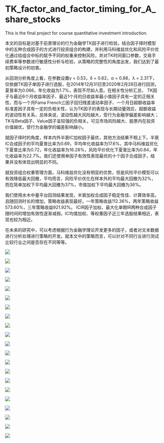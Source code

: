 # TK_factor_and_factor_timing_for_A_share_stocks
This is the final project for course quantitative investment introduction.

本文的目标是对基于前景理论的行为金融学TK因子进行检验，结合因子择时模型中的五种合成因子的方式进行投资组合的构建，并利用马科维兹优化和风险平价优化通过给组合中标的赋予不同的权重来控制风险，并对TK时间窗口参数，交易手续费率等参数进行敏感性分析与检验，从策略的完整性的角度出发，我们达到了最初策略设计的初衷。

从回测分析角度上看，在参数设置γ = 0.53，δ = 0.62，α = 0.88，λ = 2.31下，仅依据TK因子单因子进行选股，在2014年12月31日至2020年2月28日进行回测，夏普率为0.066，年化收益为1.7%，表现不尽如人意。在相关性分析汇总， TK因子与最近6个月收益率因子、最近1个月的日收益率最小值因子具有一定的正相关性，而与一个月Fama French三因子回归残差波动率因子、一个月日超额收益率标准差因子具有一定的负相关性，认为TK因子的表现与长期动量效应，超额收益的波动性有关系，总体来说，波动性越大风险越大，受行为金融学偏差影响越大；TK与Beta因子、Value因子呈较强的负相关。可见市场风险越大、股票内在投资价值越优，受行为金融学的偏差影响越小。
   
就因子择时的角度，样本内外半衰IC加权因子最优，其他方法结果不相上下。半衰IC合成因子的平均夏普比率为0.69，平均年化收益率为17.6%，其中马科维兹优化下夏普比率为0.72，年化收益率为16.28%，风险平价优化下夏普比率为0.84，年化收益率为22.7%。我们还使用单因子有效性表现最优的十个因子合成因子，结果并没有体现出明显的不同。
  
就投资组合权重管理方面，马科维兹优化没有明显的优势，但是风险平价模型可以有效降低最大回撤，平均而言，风险平价优化在样本外的平均最大回撤为32%，而在简单加权下平均最大回撤为37%，市值加权下平均最大回撤为36%。

我们使用水木中量平台回测结果发现，半衰加权合成因子稳定性佳、计算效率高，且随回测时长的增加，策略收益表现最好。一年策略收益112.36%，两年策略收益573.60%，三年策略收益921.92%。 ICIR因子加权、最大化单期IR两种合成因子随时间的增加有效性逐渐减弱。IC均值加权、等权重因子近三年选股结果相近，表现也较为相近。
  
在未来的研究中，可以考虑根据行为金融学理论开发更多的因子，或者对文本数据进行分析处理进行策略的开发。就本文中的策略而言，可以针对不同行业进行测试比较行业之间是否存在不同等等。

![](https://github.com/JennyCCDD/TK_factor_and_factor_timing_for_A_share_stocks/blob/master/%E5%9F%BA%E4%BA%8E%E5%89%8D%E6%99%AF%E7%90%86%E8%AE%BATK%E5%9B%A0%E5%AD%90%E7%9A%84A%E8%82%A1%E5%B8%82%E5%9C%BA%E5%9B%A0%E5%AD%90%E6%8B%A9%E6%97%B6%E6%8A%95%E8%B5%84%E7%AD%96%E7%95%A5%E7%A0%94%E7%A9%B6/%E5%B9%BB%E7%81%AF%E7%89%871.PNG)

![](https://github.com/JennyCCDD/TK_factor_and_factor_timing_for_A_share_stocks/blob/master/%E5%9F%BA%E4%BA%8E%E5%89%8D%E6%99%AF%E7%90%86%E8%AE%BATK%E5%9B%A0%E5%AD%90%E7%9A%84A%E8%82%A1%E5%B8%82%E5%9C%BA%E5%9B%A0%E5%AD%90%E6%8B%A9%E6%97%B6%E6%8A%95%E8%B5%84%E7%AD%96%E7%95%A5%E7%A0%94%E7%A9%B6/%E5%B9%BB%E7%81%AF%E7%89%872.PNG)

![](https://github.com/JennyCCDD/TK_factor_and_factor_timing_for_A_share_stocks/blob/master/%E5%9F%BA%E4%BA%8E%E5%89%8D%E6%99%AF%E7%90%86%E8%AE%BATK%E5%9B%A0%E5%AD%90%E7%9A%84A%E8%82%A1%E5%B8%82%E5%9C%BA%E5%9B%A0%E5%AD%90%E6%8B%A9%E6%97%B6%E6%8A%95%E8%B5%84%E7%AD%96%E7%95%A5%E7%A0%94%E7%A9%B6/%E5%B9%BB%E7%81%AF%E7%89%873.PNG)

![](https://github.com/JennyCCDD/TK_factor_and_factor_timing_for_A_share_stocks/blob/master/%E5%9F%BA%E4%BA%8E%E5%89%8D%E6%99%AF%E7%90%86%E8%AE%BATK%E5%9B%A0%E5%AD%90%E7%9A%84A%E8%82%A1%E5%B8%82%E5%9C%BA%E5%9B%A0%E5%AD%90%E6%8B%A9%E6%97%B6%E6%8A%95%E8%B5%84%E7%AD%96%E7%95%A5%E7%A0%94%E7%A9%B6/%E5%B9%BB%E7%81%AF%E7%89%874.PNG)

![](https://github.com/JennyCCDD/TK_factor_and_factor_timing_for_A_share_stocks/blob/master/%E5%9F%BA%E4%BA%8E%E5%89%8D%E6%99%AF%E7%90%86%E8%AE%BATK%E5%9B%A0%E5%AD%90%E7%9A%84A%E8%82%A1%E5%B8%82%E5%9C%BA%E5%9B%A0%E5%AD%90%E6%8B%A9%E6%97%B6%E6%8A%95%E8%B5%84%E7%AD%96%E7%95%A5%E7%A0%94%E7%A9%B6/%E5%B9%BB%E7%81%AF%E7%89%875.PNG)

![](https://github.com/JennyCCDD/TK_factor_and_factor_timing_for_A_share_stocks/blob/master/%E5%9F%BA%E4%BA%8E%E5%89%8D%E6%99%AF%E7%90%86%E8%AE%BATK%E5%9B%A0%E5%AD%90%E7%9A%84A%E8%82%A1%E5%B8%82%E5%9C%BA%E5%9B%A0%E5%AD%90%E6%8B%A9%E6%97%B6%E6%8A%95%E8%B5%84%E7%AD%96%E7%95%A5%E7%A0%94%E7%A9%B6/%E5%B9%BB%E7%81%AF%E7%89%876.PNG)

![](https://github.com/JennyCCDD/TK_factor_and_factor_timing_for_A_share_stocks/blob/master/%E5%9F%BA%E4%BA%8E%E5%89%8D%E6%99%AF%E7%90%86%E8%AE%BATK%E5%9B%A0%E5%AD%90%E7%9A%84A%E8%82%A1%E5%B8%82%E5%9C%BA%E5%9B%A0%E5%AD%90%E6%8B%A9%E6%97%B6%E6%8A%95%E8%B5%84%E7%AD%96%E7%95%A5%E7%A0%94%E7%A9%B6/%E5%B9%BB%E7%81%AF%E7%89%877.PNG)

![](https://github.com/JennyCCDD/TK_factor_and_factor_timing_for_A_share_stocks/blob/master/%E5%9F%BA%E4%BA%8E%E5%89%8D%E6%99%AF%E7%90%86%E8%AE%BATK%E5%9B%A0%E5%AD%90%E7%9A%84A%E8%82%A1%E5%B8%82%E5%9C%BA%E5%9B%A0%E5%AD%90%E6%8B%A9%E6%97%B6%E6%8A%95%E8%B5%84%E7%AD%96%E7%95%A5%E7%A0%94%E7%A9%B6/%E5%B9%BB%E7%81%AF%E7%89%878.PNG)

![](https://github.com/JennyCCDD/TK_factor_and_factor_timing_for_A_share_stocks/blob/master/%E5%9F%BA%E4%BA%8E%E5%89%8D%E6%99%AF%E7%90%86%E8%AE%BATK%E5%9B%A0%E5%AD%90%E7%9A%84A%E8%82%A1%E5%B8%82%E5%9C%BA%E5%9B%A0%E5%AD%90%E6%8B%A9%E6%97%B6%E6%8A%95%E8%B5%84%E7%AD%96%E7%95%A5%E7%A0%94%E7%A9%B6/%E5%B9%BB%E7%81%AF%E7%89%879.PNG)

![](https://github.com/JennyCCDD/TK_factor_and_factor_timing_for_A_share_stocks/blob/master/%E5%9F%BA%E4%BA%8E%E5%89%8D%E6%99%AF%E7%90%86%E8%AE%BATK%E5%9B%A0%E5%AD%90%E7%9A%84A%E8%82%A1%E5%B8%82%E5%9C%BA%E5%9B%A0%E5%AD%90%E6%8B%A9%E6%97%B6%E6%8A%95%E8%B5%84%E7%AD%96%E7%95%A5%E7%A0%94%E7%A9%B6/%E5%B9%BB%E7%81%AF%E7%89%8710.PNG)

![](https://github.com/JennyCCDD/TK_factor_and_factor_timing_for_A_share_stocks/blob/master/%E5%9F%BA%E4%BA%8E%E5%89%8D%E6%99%AF%E7%90%86%E8%AE%BATK%E5%9B%A0%E5%AD%90%E7%9A%84A%E8%82%A1%E5%B8%82%E5%9C%BA%E5%9B%A0%E5%AD%90%E6%8B%A9%E6%97%B6%E6%8A%95%E8%B5%84%E7%AD%96%E7%95%A5%E7%A0%94%E7%A9%B6/%E5%B9%BB%E7%81%AF%E7%89%8711.PNG)

![](https://github.com/JennyCCDD/TK_factor_and_factor_timing_for_A_share_stocks/blob/master/%E5%9F%BA%E4%BA%8E%E5%89%8D%E6%99%AF%E7%90%86%E8%AE%BATK%E5%9B%A0%E5%AD%90%E7%9A%84A%E8%82%A1%E5%B8%82%E5%9C%BA%E5%9B%A0%E5%AD%90%E6%8B%A9%E6%97%B6%E6%8A%95%E8%B5%84%E7%AD%96%E7%95%A5%E7%A0%94%E7%A9%B6/%E5%B9%BB%E7%81%AF%E7%89%8712.PNG)

![](https://github.com/JennyCCDD/TK_factor_and_factor_timing_for_A_share_stocks/blob/master/%E5%9F%BA%E4%BA%8E%E5%89%8D%E6%99%AF%E7%90%86%E8%AE%BATK%E5%9B%A0%E5%AD%90%E7%9A%84A%E8%82%A1%E5%B8%82%E5%9C%BA%E5%9B%A0%E5%AD%90%E6%8B%A9%E6%97%B6%E6%8A%95%E8%B5%84%E7%AD%96%E7%95%A5%E7%A0%94%E7%A9%B6/%E5%B9%BB%E7%81%AF%E7%89%8713.PNG)

![](https://github.com/JennyCCDD/TK_factor_and_factor_timing_for_A_share_stocks/blob/master/%E5%9F%BA%E4%BA%8E%E5%89%8D%E6%99%AF%E7%90%86%E8%AE%BATK%E5%9B%A0%E5%AD%90%E7%9A%84A%E8%82%A1%E5%B8%82%E5%9C%BA%E5%9B%A0%E5%AD%90%E6%8B%A9%E6%97%B6%E6%8A%95%E8%B5%84%E7%AD%96%E7%95%A5%E7%A0%94%E7%A9%B6/%E5%B9%BB%E7%81%AF%E7%89%8714.PNG)

![](https://github.com/JennyCCDD/TK_factor_and_factor_timing_for_A_share_stocks/blob/master/%E5%9F%BA%E4%BA%8E%E5%89%8D%E6%99%AF%E7%90%86%E8%AE%BATK%E5%9B%A0%E5%AD%90%E7%9A%84A%E8%82%A1%E5%B8%82%E5%9C%BA%E5%9B%A0%E5%AD%90%E6%8B%A9%E6%97%B6%E6%8A%95%E8%B5%84%E7%AD%96%E7%95%A5%E7%A0%94%E7%A9%B6/%E5%B9%BB%E7%81%AF%E7%89%8715.PNG)

![](https://github.com/JennyCCDD/TK_factor_and_factor_timing_for_A_share_stocks/blob/master/%E5%9F%BA%E4%BA%8E%E5%89%8D%E6%99%AF%E7%90%86%E8%AE%BATK%E5%9B%A0%E5%AD%90%E7%9A%84A%E8%82%A1%E5%B8%82%E5%9C%BA%E5%9B%A0%E5%AD%90%E6%8B%A9%E6%97%B6%E6%8A%95%E8%B5%84%E7%AD%96%E7%95%A5%E7%A0%94%E7%A9%B6/%E5%B9%BB%E7%81%AF%E7%89%8716.PNG)

![](https://github.com/JennyCCDD/TK_factor_and_factor_timing_for_A_share_stocks/blob/master/%E5%9F%BA%E4%BA%8E%E5%89%8D%E6%99%AF%E7%90%86%E8%AE%BATK%E5%9B%A0%E5%AD%90%E7%9A%84A%E8%82%A1%E5%B8%82%E5%9C%BA%E5%9B%A0%E5%AD%90%E6%8B%A9%E6%97%B6%E6%8A%95%E8%B5%84%E7%AD%96%E7%95%A5%E7%A0%94%E7%A9%B6/%E5%B9%BB%E7%81%AF%E7%89%8717.PNG)

![](https://github.com/JennyCCDD/TK_factor_and_factor_timing_for_A_share_stocks/blob/master/%E5%9F%BA%E4%BA%8E%E5%89%8D%E6%99%AF%E7%90%86%E8%AE%BATK%E5%9B%A0%E5%AD%90%E7%9A%84A%E8%82%A1%E5%B8%82%E5%9C%BA%E5%9B%A0%E5%AD%90%E6%8B%A9%E6%97%B6%E6%8A%95%E8%B5%84%E7%AD%96%E7%95%A5%E7%A0%94%E7%A9%B6/%E5%B9%BB%E7%81%AF%E7%89%8718.PNG)

![](https://github.com/JennyCCDD/TK_factor_and_factor_timing_for_A_share_stocks/blob/master/%E5%9F%BA%E4%BA%8E%E5%89%8D%E6%99%AF%E7%90%86%E8%AE%BATK%E5%9B%A0%E5%AD%90%E7%9A%84A%E8%82%A1%E5%B8%82%E5%9C%BA%E5%9B%A0%E5%AD%90%E6%8B%A9%E6%97%B6%E6%8A%95%E8%B5%84%E7%AD%96%E7%95%A5%E7%A0%94%E7%A9%B6/%E5%B9%BB%E7%81%AF%E7%89%8719.PNG)

![](https://github.com/JennyCCDD/TK_factor_and_factor_timing_for_A_share_stocks/blob/master/%E5%9F%BA%E4%BA%8E%E5%89%8D%E6%99%AF%E7%90%86%E8%AE%BATK%E5%9B%A0%E5%AD%90%E7%9A%84A%E8%82%A1%E5%B8%82%E5%9C%BA%E5%9B%A0%E5%AD%90%E6%8B%A9%E6%97%B6%E6%8A%95%E8%B5%84%E7%AD%96%E7%95%A5%E7%A0%94%E7%A9%B6/%E5%B9%BB%E7%81%AF%E7%89%8720.PNG)

![](https://github.com/JennyCCDD/TK_factor_and_factor_timing_for_A_share_stocks/blob/master/%E5%9F%BA%E4%BA%8E%E5%89%8D%E6%99%AF%E7%90%86%E8%AE%BATK%E5%9B%A0%E5%AD%90%E7%9A%84A%E8%82%A1%E5%B8%82%E5%9C%BA%E5%9B%A0%E5%AD%90%E6%8B%A9%E6%97%B6%E6%8A%95%E8%B5%84%E7%AD%96%E7%95%A5%E7%A0%94%E7%A9%B6/%E5%B9%BB%E7%81%AF%E7%89%8721.PNG)
